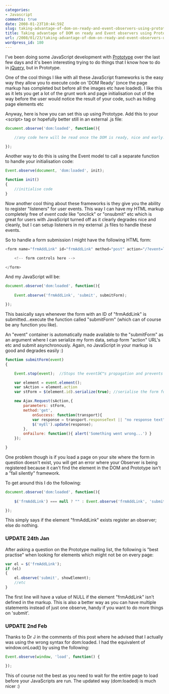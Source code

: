 ```yaml
---
categories:
- Javascript
comments: true
date: 2008-01-23T10:44:59Z
slug: taking-advantage-of-dom-on-ready-and-event-observers-using-prototypejs
title: Taking advantage of DOM on ready and Event observers using Prototype.js
url: /2008/01/23/taking-advantage-of-dom-on-ready-and-event-observers-using-prototypejs/
wordpress_id: 180
---
```


I've been doing some JavaScript development with [Prototype](http://www.prototypejs.org/) over the last few days and it's been interesting trying to do things that I know how to do in [jQuery](http://www.jquery.com/), but in Prototype.

One of the cool things I like with all these JavaScript frameworks is the easy way they allow you to execute code on 'DOM Ready' (once the page markup has completed but before all the images etc have loaded). I like this as it lets you get a lot of the grunt work and page initialisation out of the way before the user would notice the result of your code, such as hiding page elements etc

Anyway, here is how you can set this up using Prototype. Add this to your &lt;script&gt; tag or hopefully better still in an external .js file:

``` javascript
document.observe('dom:loaded', function(){

	//any code here will be read once the DOM is ready, nice and early!

});
```

Another way to do this is using the Event model to call a separate function to handle your initialisation code:

``` javascript
Event.observe(document, 'dom:loaded', init); 

function init()
{
	//initialise code
}
```

Now another cool thing about these frameworks is they give you the ability to register "listeners" for user events. This way I can have my HTML markup completely free of _event code_ like "onclick" or "onsubmit" etc which is great for users with JavaScript turned off as it clearly degrades nice and cleanly, but I can setup listeners in my external .js files to handle these events.

So to handle a form submission I might have the following HTML form:

``` javascript
<form name="frmAddLink" id="frmAddLink" method="post" action="/?event=links/create">

	<!-- form controls here -->

</form>
```

And my JavaScript will be:

``` javascript
document.observe('dom:loaded', function(){
	
	Event.observe('frmAddLink', 'submit', submitForm);

});
```

This basically says whenever the form with an ID of "frmAddLink" is submitted...execute the function called "submitForm" (which can of course be any function you like). 

An "event" container is automatically made available to the "submitForm" as an argument where I can serialize my form data, setup form "action" URL's etc and submit asynchronously. Again, no JavaScript in your markup is good and degrades easily :)

``` javascript
function submitForm(event) 
{

	Event.stop(event);	//Stops the eventâ€™s propagation and prevents its default action from being triggered eventually.

	var element = event.element();
	var sAction = element.action
	var stForm = $(element.id).serialize(true);	//serialise the form for posting

	new Ajax.Request(sAction,{
		parameters: stForm,
		method:'get',
	    	onSuccess: function(transport){
			var response = transport.responseText || "no response text";
			$('myEl').update(response);
	    },
	    onFailure: function(){ alert('Something went wrong...') }
	});

}
```

One problem though is if you load a page on your site where the form in question doesn't exist, you will get an error where your Observer is being registered because it can't find the element in the DOM and Prototype isn't a "fail silently" framework. 

To get around this I do the following:

``` javascript
document.observe('dom:loaded', function(){
	
	$('frmAddLink') === null ? "" : Event.observe('frmAddLink', 'submit', submitForm);

});
```

This simply says if the element "frmAddLink" exists register an observer; else do nothing.

### UPDATE 24th Jan

After asking a question on the Prototype mailing list, the following is "best practise" when looking for elements which might not be on every page:

``` javascript
var el = $('frmAddLink');
if (el)
{		
	el.observe('submit', showElement);
	//etc
}
```

The first line will have a value of NULL if the element "frmAddLink" isn't defined in the markup. This is also a better way as you can have multiple statements instead of just one observe, handy if you want to do more things on 'submit'.

### UPDATE 2nd Feb

Thanks to Dr J in the comments of this post where he advised that I actually was using the wrong syntax for dom:loaded. I had the equivalent of window.onLoad() by using the following:

``` javascript
Event.observe(window, 'load', function() {

});
```

This of course not the best as you need to wait for the entire page to load before your JavaScripts are run. The updated way (dom:loaded) is much nicer :)
